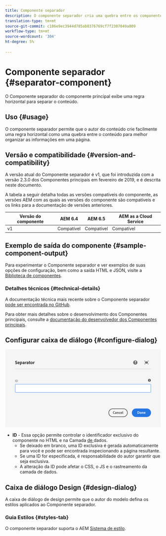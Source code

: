 ```yaml
---
title: Componente separador
description: O componente separador cria uma quebra entre os componentes em uma página
translation-type: tm+mt
source-git-commit: c186e9ec3944d785ab0376769cf7f2307049a809
workflow-type: tm+mt
source-wordcount: '304'
ht-degree: 5%

---
```



# Componente separador {#separator-component}

O Componente separador do componente principal exibe uma regra horizontal para separar o conteúdo.

## Uso {#usage}

O componente separador permite que o autor do conteúdo crie facilmente uma regra horizontal como uma quebra entre o conteúdo para melhor organizar as informações em uma página.

## Versão e compatibilidade {#version-and-compatibility}

A versão atual do Componente separador é v1, que foi introduzida com a versão 2.3.0 dos Componentes principais em fevereiro de 2019, e é descrita neste documento.

A tabela a seguir detalha todas as versões compatíveis do componente, as versões AEM com as quais as versões do componente são compatíveis e os links para a documentação de versões anteriores.

| Versão do componente | AEM 6.4 | AEM 6.5 | AEM as a Cloud Service |
|---|---|---|---|
| v1 | Compatível | Compatível | Compatível |

## Exemplo de saída do componente {#sample-component-output}

Para experimentar o Componente separador e ver exemplos de suas opções de configuração, bem como a saída HTML e JSON, visite a [Biblioteca de componentes](https://adobe.com/go/aem_cmp_library_separator).

### Detalhes técnicos {#technical-details}

A documentação técnica mais recente sobre o Componente separador [pode ser encontrada no GitHub](https://adobe.com/go/aem_cmp_tech_separator_v1).

Para obter mais detalhes sobre o desenvolvimento dos Componentes principais, consulte a [documentação do desenvolvedor dos Componentes principais](/help/developing/overview.md).

## Configurar caixa de diálogo {#configure-dialog}

![Caixa de diálogo de edição do componente separador](/help/assets/separator-edit.png)

* **ID**  - Essa opção permite controlar o identificador exclusivo do componente no HTML e na Camada [ de ](/help/developing/data-layer/overview.md)dados.
   * Se deixado em branco, uma ID exclusiva é gerada automaticamente para você e pode ser encontrada inspecionando a página resultante.
   * Se uma ID for especificada, é responsabilidade do autor garantir que seja exclusiva.
   * A alteração da ID pode afetar o CSS, o JS e o rastreamento da camada de dados.

## Caixa de diálogo Design {#design-dialog}

A caixa de diálogo de design permite que o autor do modelo defina os estilos aplicados ao Componente separador.

### Guia Estilos {#styles-tab}

O componente separador suporta o AEM [Sistema de estilo](/help/get-started/authoring.md#component-styling).
